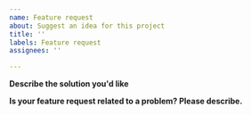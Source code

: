 ```yaml
---
name: Feature request
about: Suggest an idea for this project
title: ''
labels: Feature request
assignees: ''

---
```


**Describe the solution you'd like**

**Is your feature request related to a problem? Please describe.**
